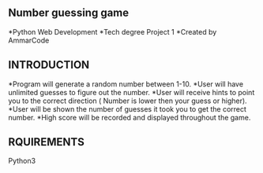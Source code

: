 Number guessing game 
--------------------

*Python Web Development 
*Tech degree Project 1 
*Created by AmmarCode

INTRODUCTION
------------

*Program will generate a random number between 1-10.
*User will have unlimited guesses to figure out the number.
*User will receive hints to point you to the correct direction ( Number is lower then your guess or higher).
*User will be shown the number of guesses it took you to get the correct number.
*High score will be recorded and displayed throughout the game.


RQUIREMENTS
-----------
Python3


